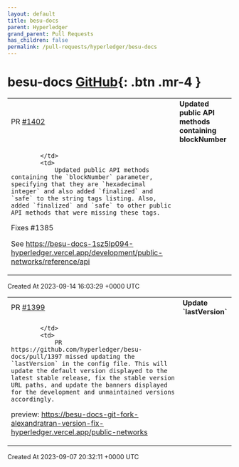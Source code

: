 ```yaml
---
layout: default
title: besu-docs
parent: Hyperledger
grand_parent: Pull Requests
has_children: false
permalink: /pull-requests/hyperledger/besu-docs
---
```


# besu-docs <span class="fs-3 right-align">[GitHub](https://github.com/hyperledger/besu-docs){: .btn .mr-4 }</span>


<div>
    <table>
        <tr>
            <td>
                PR <a href="https://github.com/hyperledger/besu-docs/pull/1402" class=".btn">#1402</a>
            </td>
            <td>
                <b>
                    Updated public API methods containing blockNumber
                </b>
            </td>
        </tr>
        <tr>
            <td>
                
            </td>
            <td>
                Updated public API methods containing the `blockNumber` parameter, specifying that they are `hexadecimal integer` and also added `finalized` and `safe` to the string tags listing. Also, added `finalized` and `safe` to other public API methods that were missing these tags.

Fixes #1385 

See https://besu-docs-1sz5lp094-hyperledger.vercel.app/development/public-networks/reference/api
            </td>
        </tr>
    </table>
    <div class="right-align">
        Created At 2023-09-14 16:03:29 +0000 UTC
    </div>
</div>

<div>
    <table>
        <tr>
            <td>
                PR <a href="https://github.com/hyperledger/besu-docs/pull/1399" class=".btn">#1399</a>
            </td>
            <td>
                <b>
                    Update `lastVersion`
                </b>
            </td>
        </tr>
        <tr>
            <td>
                
            </td>
            <td>
                PR https://github.com/hyperledger/besu-docs/pull/1397 missed updating the `lastVersion` in the config file. This will update the default version displayed to the latest stable release, fix the stable version URL paths, and update the banners displayed for the development and unmaintained versions accordingly.

preview: https://besu-docs-git-fork-alexandratran-version-fix-hyperledger.vercel.app/public-networks
            </td>
        </tr>
    </table>
    <div class="right-align">
        Created At 2023-09-07 20:32:11 +0000 UTC
    </div>
</div>

